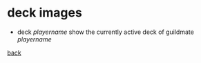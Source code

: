 # deck images

* deck _playername_
show the currently active deck of guildmate _playername_



[back](index)
<!--stackedit_data:
eyJoaXN0b3J5IjpbLTI1NTMyODY0NywtNzQ0NTI3ODk2XX0=
-->